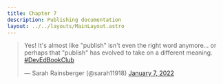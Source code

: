 ```yaml
---
title: Chapter 7
description: Publishing documentation
layout: ../../layouts/MainLayout.astro
---
```

<blockquote class="twitter-tweet" data-dnt="true"><p lang="en" dir="ltr">Yes! It&#39;s almost like &quot;publish&quot; isn&#39;t even the right word anymore... or perhaps that &quot;publish&quot; has evolved to take on a different meaning. <a href="https://twitter.com/hashtag/DevEdBookClub?src=hash&amp;ref_src=twsrc%5Etfw">#DevEdBookClub</a></p>&mdash; Sarah Rainsberger (@sarah11918) <a href="https://twitter.com/sarah11918/status/1479283375408099329?ref_src=twsrc%5Etfw">January 7, 2022</a></blockquote> <script async src="https://platform.twitter.com/widgets.js" charset="utf-8"></script>